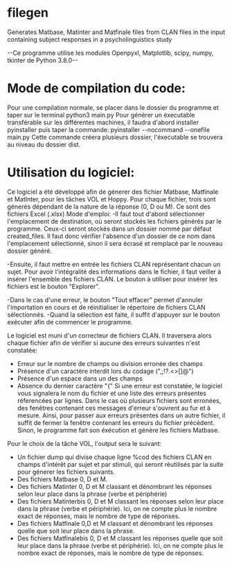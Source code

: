 # filegen
Generates Matbase, Matinter and Matfinale files from CLAN files in the input containing subject responses in a psycholinguistics study


--Ce programme utilise les modules Openpyxl, Matplotlib, scipy,  numpy, tkinter de Python 3.8.0--

# Mode de compilation du code:
Pour une compilation normale, se placer dans le dossier du programme et taper sur le terminal python3 main.py
Pour générer un éxecutable transférable sur les différentes machines, il faudra d'abord installer pyinstaller puis taper la commande:
 pyinstaller --nocommand --onefile main.py
Cette commande créera plusieurs dossier, l'éxecutable se trouvera au niveau du dossier dist.

#  Utilisation du logiciel:

Ce logiciel a été développé afin de génerer des fichier Matbase, Matfinale et MatInter, pour les tâches VOL et Hoppy. Pour chaque fichier, trois sont génerés dépendant de la nature de la réponse (0, D ou M). Ce sont des fichiers Excel (.xlsx)
Mode d'emploi: 
-Il faut tout d'abord sélectionner l'emplacement de destination, où seront stockés les fichiers générés par le programme. Ceux-ci seront stockés dans un dossier nommé par défaut created_files. Il faut donc vérifier l'absence d'un dossier de ce nom dans l'emplacement sélectionné, sinon il sera écrasé et remplacé par le nouveau dossier généré.

-Ensuite, il faut mettre en entrée les fichiers CLAN représentant chacun un sujet. Pour avoir l'intégralité des informations dans le fichier, il faut veiller à insérer l'ensemble des fichiers CLAN. Le bouton à utiliser pour insérer les fichiers est le bouton "Explorer".

-Dans le cas d'une erreur, le bouton "Tout effacer" permet d'annuler l'importation en cours et de réinitialiser le répertoire de fichiers CLAN sélectionnés.
-Quand la sélection est faite, il suffit d'appuyer sur le bouton exécuter afin de commencer le programme.

Le logiciel est muni d'un correcteur de fichiers CLAN. Il traversera alors chaque fichier afin de vérifier si aucune des erreurs suivantes n'est constatée:
* Erreur sur le nombre de champs ou division erronée des champs
* Présence d'un caractère interdit lors du codage (",;!?.<>[]@")
* Présence d'un espace dans un des champs
* Absence du dernier caractère "{"
Si une erreur est constatée, le logiciel vous signalera le nom du fichier et une liste des erreurs présentes réferencées par lignes. Dans le cas où plusieurs fichiers sont erronées, des fenêtres contenant ces messages d'erreur s'ouvrent au fur et à mesure. Ainsi, pour passer aux erreurs présentes dans un autre fichier, il suffit de fermer la fenêtre contenant les erreurs du fichier précédent.
Sinon, le programme fait son éxécution et génère les fichiers Matbase.

Pour le choix de la tâche VOL, l'output sera le suivant:
* Un fichier dump qui divise chaque ligne %cod des fichiers CLAN en champs d'intérêt par sujet et par stimuli, qui seront réutilisés par la suite pour génerer les fichiers suivants.
* Des fichiers Matbase 0, D et M.
* Des fichiers Matinter 0, D et M classant et dénombrant les réponses selon leur place dans la phrase (verbe et périphérie)
* Des fichiers Matinterbis 0, D et M classant les réponses selon leur place dans la phrase (verbe et périphérie). Ici, on ne compte plus le nombre exact de réponses, mais le nombre de type de réponses.
* Des fichiers Matfinale 0,D et M classant et dénombrant les réponses quelle que soit leur place dans la phrase.
* Des fichiers Matfinalebis 0, D et M classant les réponses quelle que soit leur place dans la phrase (verbe et périphérie). Ici, on ne compte plus le nombre exact de réponses, mais le nombre de type de réponses.
